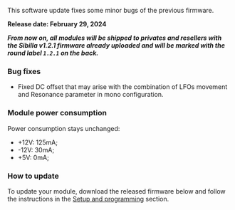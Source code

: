 This software update fixes some minor bugs of the previous firmware.

**Release date:  February 29, 2024**

***From now on, all modules will be shipped to privates and resellers with the Sibilla v1.2.1 firmware already uploaded and will be marked with the round label `1.2.1` on the back.***

### Bug fixes

- Fixed DC offset that may arise with the combination of LFOs movement and Resonance parameter in mono configuration.

### Module power consumption

Power consumption stays unchanged:
- +12V: 125mA;
- -12V: 30mA;
- +5V: 0mA;

### How to update

To update your module, download the released firmware below and follow the instructions in the [Setup and programming](https://github.com/Clatters/Sibilla/tree/main/Official%20firmwares#setup-and-programming) section.